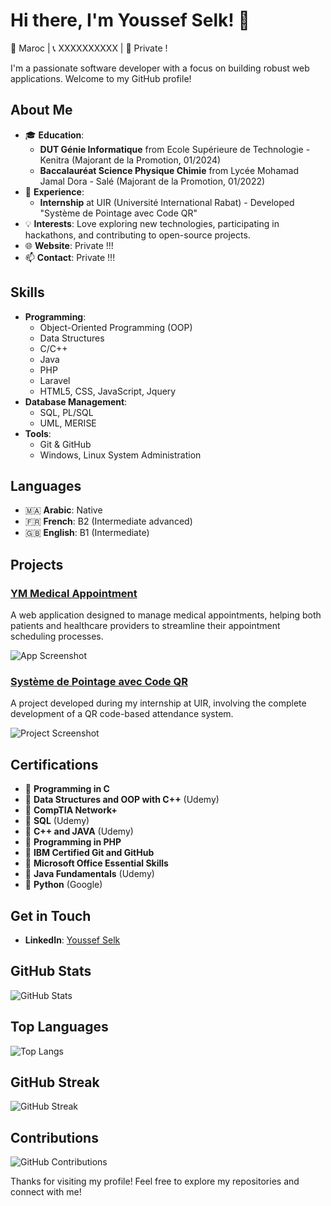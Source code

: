 # Hi there, I'm Youssef Selk! 👋

📍 Maroc | 📞 XXXXXXXXXX | 📧 Private !

I'm a passionate software developer with a focus on building robust web applications. Welcome to my GitHub profile!

## About Me

- 🎓 **Education**:
  - **DUT Génie Informatique** from Ecole Supérieure de Technologie - Kenitra (Majorant de la Promotion, 01/2024)
  - **Baccalauréat Science Physique Chimie** from Lycée Mohamad Jamal Dora - Salé (Majorant de la Promotion, 01/2022)
- 💼 **Experience**:
  - **Internship** at UIR (Université International Rabat) - Developed "Système de Pointage avec Code QR"
- 💡 **Interests**: Love exploring new technologies, participating in hackathons, and contributing to open-source projects.
- 🌐 **Website**: Private !!!
- 📫 **Contact**: Private !!!

## Skills

- **Programming**:
  - Object-Oriented Programming (OOP)
  - Data Structures
  - C/C++
  - Java
  - PHP
  - Laravel
  - HTML5, CSS, JavaScript, Jquery
- **Database Management**:
  - SQL, PL/SQL
  - UML, MERISE
- **Tools**:
  - Git & GitHub
  - Windows, Linux System Administration

## Languages

- 🇲🇦 **Arabic**: Native
- 🇫🇷 **French**: B2 (Intermediate advanced)
- 🇬🇧 **English**: B1 (Intermediate)

## Projects

### [YM Medical Appointment](https://github.com/YoussefSelk/YM-Medical-Appointment)
A web application designed to manage medical appointments, helping both patients and healthcare providers to streamline their appointment scheduling processes.

![App Screenshot](https://via.placeholder.com/800x400)

### [Système de Pointage avec Code QR](https://github.com/YoussefSelk/Pointage-QR)
A project developed during my internship at UIR, involving the complete development of a QR code-based attendance system.

![Project Screenshot](https://via.placeholder.com/800x400)

## Certifications

- 🏅 **Programming in C**
- 🏅 **Data Structures and OOP with C++** (Udemy)
- 🏅 **CompTIA Network+**
- 🏅 **SQL** (Udemy)
- 🏅 **C++ and JAVA** (Udemy)
- 🏅 **Programming in PHP**
- 🏅 **IBM Certified Git and GitHub**
- 🏅 **Microsoft Office Essential Skills**
- 🏅 **Java Fundamentals** (Udemy)
- 🏅 **Python** (Google)

## Get in Touch

- **LinkedIn**: [Youssef Selk](https://www.linkedin.com/in/yourlinkedin)

## GitHub Stats

![GitHub Stats](https://github-readme-stats.vercel.app/api?username=YoussefSelk&show_icons=true&theme=radical)

## Top Languages

![Top Langs](https://github-readme-stats.vercel.app/api/top-langs/?username=YoussefSelk&layout=compact&theme=radical)

## GitHub Streak

![GitHub Streak](https://github-readme-streak-stats.herokuapp.com/?user=YoussefSelk&theme=radical)

## Contributions

![GitHub Contributions](https://activity-graph.herokuapp.com/graph?username=YoussefSelk&theme=redical)

Thanks for visiting my profile! Feel free to explore my repositories and connect with me!
